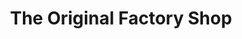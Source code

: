 ---
title: "The Original Factory Shop"
url: /dalry/the-original-factory-shop/
shop: department store
---